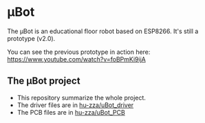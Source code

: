 # μBot

The μBot is an educational floor robot based on ESP8266. It's still a prototype (v2.0).

You can see the previous prototype in action here: https://www.youtube.com/watch?v=foBPmKi9ijA


## The μBot project

  - This repository summarize the whole project.
  - The driver files are in [hu-zza/uBot_driver](https://github.com/hu-zza/uBot_driver)
  - The PCB files are in [hu-zza/uBot_PCB](https://github.com/hu-zza/uBot_PCB)
